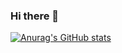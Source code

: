 ### Hi there 👋

[![Anurag's GitHub stats](https://github-readme-stats.vercel.app/apidengbo11anuraghazra)](https://github.com/anuraghazra/github-readme-stats)
